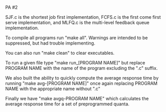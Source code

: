 PA #2

SJF.c is the shortest job first implementation, FCFS.c is the first come first serve implementation, and MLFQ.c is the multi-level feedback queue implementation.

To compile all programs run "make all". Warnings are intended to be suppressed, but had trouble implementing.

You can also run "make clean" to clear executables.

To run a given file type "make run\_\[PROGRAM NAME\]" but replace PROGRAM NAME with the name of the program excluding the ".c" suffix.

We also built the ability to quickly compute the average response time by running "make avg\-\[PROGRAM NAME\]" once again replacing PROGRAM NAME with the appropriate name without ".c"

Finally we have "make avgq\-PROGRAM NAME"  which calculates the average response time for a set of preprogrammed quanta.
